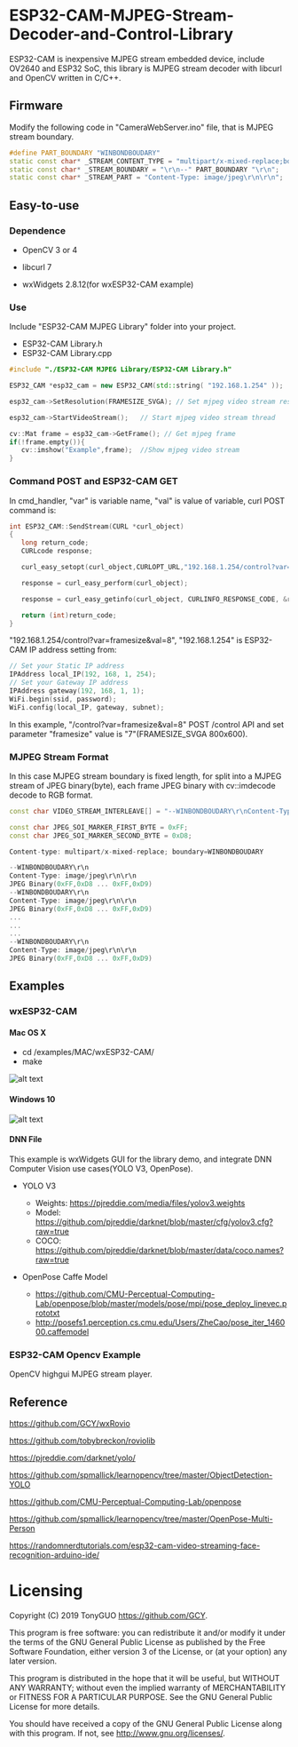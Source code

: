 # ESP32-CAM-MJPEG-Stream-Decoder-and-Control-Library

ESP32-CAM is inexpensive MJPEG stream embedded device, include OV2640 and ESP32 SoC, this library is MJPEG stream decoder with libcurl and OpenCV written in C/C++.

## Firmware

Modify the following code in "CameraWebServer.ino" file, that is MJPEG stream boundary.

```cpp
#define PART_BOUNDARY "WINBONDBOUDARY"
static const char* _STREAM_CONTENT_TYPE = "multipart/x-mixed-replace;boundary=" PART_BOUNDARY;
static const char* _STREAM_BOUNDARY = "\r\n--" PART_BOUNDARY "\r\n";
static const char* _STREAM_PART = "Content-Type: image/jpeg\r\n\r\n";
```
## Easy-to-use

### Dependence
- OpenCV 3 or 4
- libcurl 7

- wxWidgets 2.8.12(for wxESP32-CAM example)

### Use
Include "ESP32-CAM MJPEG Library" folder into your project. </br>
- ESP32-CAM Library.h
- ESP32-CAM Library.cpp

```cpp
#include "./ESP32-CAM MJPEG Library/ESP32-CAM Library.h"

ESP32_CAM *esp32_cam = new ESP32_CAM(std::string( "192.168.1.254" ));   //ESP32-CAM local IP address

esp32_cam->SetResolution(FRAMESIZE_SVGA); // Set mjpeg video stream resolution

esp32_cam->StartVideoStream();   // Start mjpeg video stream thread

cv::Mat frame = esp32_cam->GetFrame(); // Get mjpeg frame
if(!frame.empty()){
   cv::imshow("Example",frame);  //Show mjpeg video stream
}

```
   

### Command POST and ESP32-CAM GET

In cmd_handler, "var" is variable name, "val" is value of variable, curl POST command is:

```cpp
int ESP32_CAM::SendStream(CURL *curl_object)
{
   long return_code;
   CURLcode response;

   curl_easy_setopt(curl_object,CURLOPT_URL,"192.168.1.254/control?var=framesize&val=7");

   response = curl_easy_perform(curl_object);

   response = curl_easy_getinfo(curl_object, CURLINFO_RESPONSE_CODE, &return_code);

   return (int)return_code;
}
```

"192.168.1.254/control?var=framesize&val=8", "192.168.1.254" is ESP32-CAM IP address setting from:

```cpp
// Set your Static IP address
IPAddress local_IP(192, 168, 1, 254);
// Set your Gateway IP address
IPAddress gateway(192, 168, 1, 1);
WiFi.begin(ssid, password);  
WiFi.config(local_IP, gateway, subnet);
```

In this example, "/control?var=framesize&val=8" POST /control API and set parameter "framesize" value is "7"(FRAMESIZE_SVGA 800x600).

### MJPEG Stream Format

In this case MJPEG stream boundary is fixed length, for split into a MJPEG stream of JPEG binary(byte), each frame JPEG binary with cv::imdecode decode to RGB format. </br>

```cpp
const char VIDEO_STREAM_INTERLEAVE[] = "--WINBONDBOUDARY\r\nContent-Type: image/jpeg\r\n\r\n";

const char JPEG_SOI_MARKER_FIRST_BYTE = 0xFF;
const char JPEG_SOI_MARKER_SECOND_BYTE = 0xD8;
```

```cpp
Content-type: multipart/x-mixed-replace; boundary=WINBONDBOUDARY

--WINBONDBOUDARY\r\n
Content-Type: image/jpeg\r\n\r\n
JPEG Binary(0xFF,0xD8 ... 0xFF,0xD9)
--WINBONDBOUDARY\r\n 
Content-Type: image/jpeg\r\n\r\n 
JPEG Binary(0xFF,0xD8 ... 0xFF,0xD9) 
...
...
...
--WINBONDBOUDARY\r\n 
Content-Type: image/jpeg\r\n\r\n 
JPEG Binary(0xFF,0xD8 ... 0xFF,0xD9) 
```
## Examples

### wxESP32-CAM

#### Mac OS X
- cd /examples/MAC/wxESP32-CAM/
- make

![alt text](https://github.com/GCY/ESP32-CAM-MJPEG-Stream-Decoder-and-Control-Library/blob/master/res/MAC%20GUI.png?raw=true)

#### Windows 10

![alt text](https://github.com/GCY/ESP32-CAM-MJPEG-Stream-Decoder-and-Control-Library/blob/master/res/Win10%20GUI.PNG?raw=true)

#### DNN File

This example is wxWidgets GUI for the library demo, and integrate DNN Computer Vision use cases(YOLO V3, OpenPose).  </br>

- YOLO V3
  - Weights: https://pjreddie.com/media/files/yolov3.weights </br>
  - Model: https://github.com/pjreddie/darknet/blob/master/cfg/yolov3.cfg?raw=true </br>
  - COCO: https://github.com/pjreddie/darknet/blob/master/data/coco.names?raw=true </br>

- OpenPose Caffe Model
  - https://github.com/CMU-Perceptual-Computing-Lab/openpose/blob/master/models/pose/mpi/pose_deploy_linevec.prototxt </br>
  - http://posefs1.perception.cs.cmu.edu/Users/ZheCao/pose_iter_146000.caffemodel </br>

### ESP32-CAM Opencv Example

OpenCV highgui MJPEG stream player.

## Reference

https://github.com/GCY/wxRovio

https://github.com/tobybreckon/roviolib

https://pjreddie.com/darknet/yolo/

https://github.com/spmallick/learnopencv/tree/master/ObjectDetection-YOLO

https://github.com/CMU-Perceptual-Computing-Lab/openpose

https://github.com/spmallick/learnopencv/tree/master/OpenPose-Multi-Person

https://randomnerdtutorials.com/esp32-cam-video-streaming-face-recognition-arduino-ide/

Licensing
=======
Copyright (C) 2019  TonyGUO <https://github.com/GCY>.

This program is free software: you can redistribute it and/or modify
it under the terms of the GNU General Public License as published by
the Free Software Foundation, either version 3 of the License, or
(at your option) any later version.

This program is distributed in the hope that it will be useful,
but WITHOUT ANY WARRANTY; without even the implied warranty of
MERCHANTABILITY or FITNESS FOR A PARTICULAR PURPOSE.  See the
GNU General Public License for more details.

You should have received a copy of the GNU General Public License
along with this program.  If not, see <http://www.gnu.org/licenses/>.
